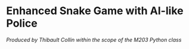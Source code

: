 # Enhanced Snake Game with AI-like Police

*Produced by Thibault Collin within the scope of the M203 Python class*
